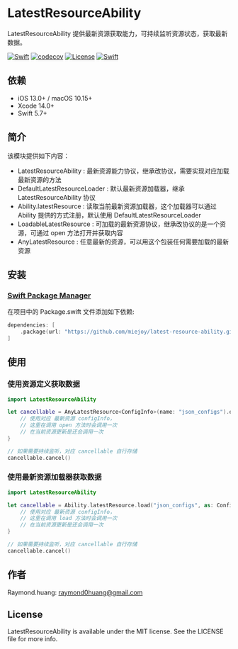 # LatestResourceAbility

LatestResourceAbility 提供最新资源获取能力，可持续监听资源状态，获取最新数据。

[![Swift](https://github.com/miejoy/latest-resource-ability/actions/workflows/test.yml/badge.svg)](https://github.com/miejoy/latest-resource-ability/actions/workflows/test.yml)
[![codecov](https://codecov.io/gh/miejoy/latest-resource-ability/branch/main/graph/badge.svg)](https://codecov.io/gh/miejoy/latest-resource-ability)
[![License](https://img.shields.io/badge/license-MIT-brightgreen.svg)](LICENSE)
[![Swift](https://img.shields.io/badge/swift-5.7-brightgreen.svg)](https://swift.org)

## 依赖

- iOS 13.0+ / macOS 10.15+
- Xcode 14.0+
- Swift 5.7+

## 简介

该模块提供如下内容：
- LatestResourceAbility : 最新资源能力协议，继承改协议，需要实现对应加载最新资源的方法
- DefaultLatestResourceLoader : 默认最新资源加载器，继承 LatestResourceAbility 协议
- Ability.latestResource : 读取当前最新资源加载器，这个加载器可以通过 Ability 提供的方式注册，默认使用 DefaultLatestResourceLoader
- LoadableLatestResource : 可加载的最新资源协议，继承改协议的是一个资源，可通过 open 方法打开并获取内容
- AnyLatestResource : 任意最新的资源，可以用这个包装任何需要加载的最新资源

## 安装

### [Swift Package Manager](https://github.com/apple/swift-package-manager)

在项目中的 Package.swift 文件添加如下依赖:

```swift
dependencies: [
    .package(url: "https://github.com/miejoy/latest-resource-ability.git", from: "0.1.0"),
]
```

## 使用

### 使用资源定义获取数据

```swift
import LatestResourceAbility

let cancellable = AnyLatestResource<ConfigInfo>(name: "json_configs").open().sink { configInfo in
    // 使用对应 最新资源 configInfo，
    // 这里在调用 open 方法时会调用一次
    // 在当前资源更新是还会调用一次
}

// 如果需要持续监听，对应 cancellable 自行存储
cancellable.cancel()
```

### 使用最新资源加载器获取数据

```swift
import LatestResourceAbility

let cancellable = Ability.latestResource.load("json_configs", as: ConfigInfo.self).sink { configInfo in
    // 使用对应 最新资源 configInfo，
    // 这里在调用 load 方法时会调用一次
    // 在当前资源更新是还会调用一次
}

// 如果需要持续监听，对应 cancellable 自行存储
cancellable.cancel()
```

## 作者

Raymond.huang: raymond0huang@gmail.com

## License

LatestResourceAbility is available under the MIT license. See the LICENSE file for more info.


